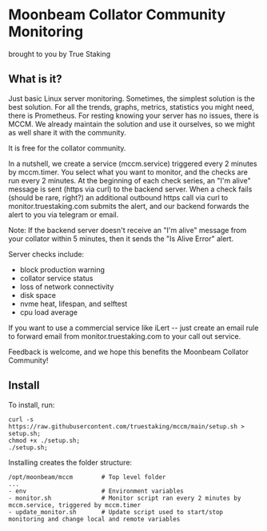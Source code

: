# Moonbeam Collator Community Monitoring
brought to you by True Staking

## What is it?

Just basic Linux server monitoring. Sometimes, the simplest solution is the best solution. For all the trends, graphs, metrics, statistics you might need, there is Prometheus. For resting knowing your server has no issues, there is MCCM. We already maintain the solution and use it ourselves, so we might as well share it with the community.

It is free for the collator community. 

In a nutshell, we create a service (mccm.service) triggered every 2 minutes by mccm.timer. You select what you want to monitor, and the checks are run every 2 minutes. At the beginning of each check series, an "I'm alive" message is sent (https via curl) to the backend server. When a check fails (should be rare, right?) an additional outbound https call via curl to monitor.truestaking.com submits the alert, and our backend forwards the alert to you via telegram or email.

Note: If the backend server doesn't receive an "I'm alive" message from your collator within 5 minutes, then it sends the "Is Alive Error" alert.

Server checks include:
- block production warning
- collator service status
- loss of network connectivity
- disk space
- nvme heat, lifespan, and selftest
- cpu load average

If you want to use a commercial service like iLert -- just create an email rule to forward email from monitor.truestaking.com to your call out service.

Feedback is welcome, and we hope this benefits the Moonbeam Collator Community!

## Install 

To install, run:
```
curl -s https://raw.githubusercontent.com/truestaking/mccm/main/setup.sh > setup.sh;
chmod +x ./setup.sh;
./setup.sh;
```

Installing creates the folder structure:
```
/opt/moonbeam/mccm        # Top level folder
...
- env                     # Environment variables
- monitor.sh              # Monitor script ran every 2 minutes by mccm.service, triggered by mccm.timer
- update_monitor.sh       # Update script used to start/stop monitoring and change local and remote variables 
```
